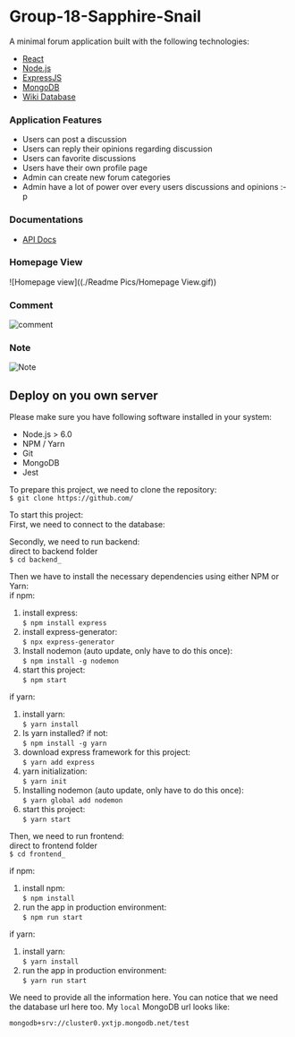 # Group-18-Sapphire-Snail

A minimal forum application built with the following technologies:
* [React](https://facebook.github.io/react/)
* [Node.js](https://nodejs.org/)
* [ExpressJS](https://expressjs.com/)
* [MongoDB](https://www.mongodb.com/)
* [Wiki Database](    )

### Application Features
* Users can post a discussion
* Users can reply their opinions regarding discussion
* Users can favorite discussions
* Users have their own profile page
* Admin can create new forum categories
* Admin have a lot of power over every users discussions and opinions :-p

### Documentations
* [API Docs]()

### Homepage View
![Homepage view]((./Readme Pics/Homepage View.gif))

### Comment 
![comment]()

### Note 
![Note]()

## Deploy on you own server

Please make sure you have following software installed in your system:
* Node.js > 6.0
* NPM / Yarn
* Git
* MongoDB
* Jest

To prepare this project, we need to clone the repository:<br>
`$ git clone https://github.com/`

To start this project:<br>
First, we need to connect to the database:

Secondly, we need to run backend:<br>
direct to backend folder<br>
`$ cd backend_`

Then we have to install the necessary dependencies using either NPM or Yarn:<br>
if npm:
1. install express:<br>
`$ npm install express`
2. install express-generator:<br>
`$ npx express-generator`
3. Install nodemon (auto update, only have to do this once):<br>
`$ npm install -g nodemon`
4. start this project:<br>
`$ npm start`

if yarn:<br>
1. install yarn:<br>
`$ yarn install`
2. Is yarn installed? if not:<br>
`$ npm install -g yarn`
3. download express framework for this project:<br>
`$ yarn add express`
4. yarn initialization:<br>
`$ yarn init`
5. Installing nodemon (auto update, only have to do this once):<br>
`$ yarn global add nodemon`
6. start this project:<br>
`$ yarn start`

Then, we need to run frontend:<br>
direct to frontend folder<br>
  `$ cd frontend_`

if npm:<br>
1. install npm:<br>
`$ npm install`
2. run the app in production environment:<br>
`$ npm run start`

if yarn:<br>
1. install yarn:<br>
`$ yarn install`
2. run the app in production environment:<br>
`$ yarn run start`


We need to provide all the information here. You can notice that we need the database url here too. My `local` MongoDB url looks like:<br>
```
mongodb+srv://cluster0.yxtjp.mongodb.net/test
```
